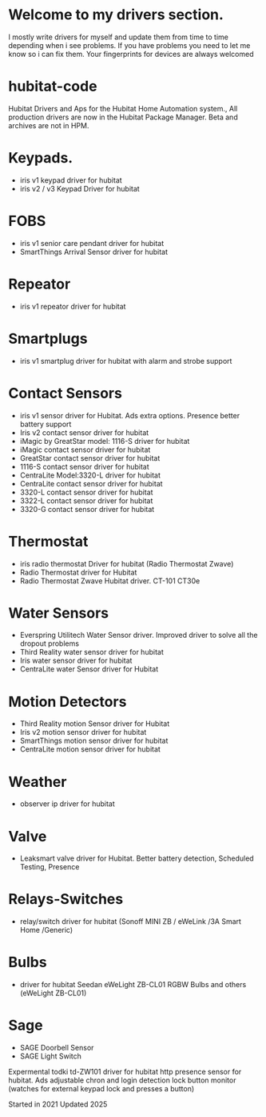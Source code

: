 # Welcome to my drivers section.
I mostly write drivers for myself and update them from time to time depending when i see problems. If you have problems you need to let me know so i can fix them. Your fingerprints for devices are always welcomed 


# hubitat-code
 Hubitat Drivers and Aps for the Hubitat Home Automation system., All production drivers are now in the Hubitat Package Manager. Beta and archives are not in HPM.

 # Keypads.
* iris v1 keypad driver for hubitat
* iris v2 / v3 Keypad Driver for hubitat
 
# FOBS
* iris v1 senior care pendant driver for hubitat
* SmartThings Arrival Sensor driver for hubitat

# Repeator
* iris v1 repeator driver for hubitat

# Smartplugs
* iris v1 smartplug driver for hubitat with alarm and strobe support
 
# Contact Sensors 
* iris v1 sensor driver for Hubitat. Ads extra options. Presence better battery support
* Iris v2 contact sensor driver for hubitat
* iMagic by GreatStar  model: 1116-S driver for hubitat
* iMagic contact sensor driver for hubitat
* GreatStar contact sensor driver for hubitat
* 1116-S contact sensor driver for hubitat
* CentraLite Model:3320-L driver for hubitat
* CentraLite contact sensor driver for hubitat
* 3320-L contact sensor driver for hubitat
* 3322-L contact sensor driver for hubitat
* 3320-G contact sensor driver for hubitat
 
# Thermostat 
* iris radio thermostat Driver for hubitat (Radio Thermostat Zwave)
* Radio Thermostat driver for Hubitat 
* Radio Thermostat Zwave Hubitat driver. CT-101 CT30e 

# Water Sensors 
* Everspring Utilitech Water Sensor driver. Improved driver to solve all the dropout problems
* Third Reality water sensor driver for hubitat
* Iris water sensor driver for hubitat
* CentraLite water Sensor driver for Hubitat

# Motion Detectors
* Third Reality motion Sensor driver for Hubitat
* Iris v2 motion sensor driver for hubitat
* SmartThings motion sensor driver for hubitat
* CentraLite motion sensor driver for hubitat

# Weather
* observer ip driver for hubitat

# Valve
* Leaksmart valve driver for Hubitat. Better battery detection, Scheduled Testing, Presence

# Relays-Switches
* relay/switch driver for hubitat (Sonoff MINI ZB / eWeLink /3A Smart Home /Generic)

# Bulbs
* driver for hubitat Seedan eWeLight ZB-CL01 RGBW Bulbs and others (eWeLight ZB-CL01)
 
# Sage
* SAGE Doorbell Sensor 
* SAGE Light Switch 


Expermental todki td-ZW101  driver for hubitat
http presence sensor for hubitat. Ads adjustable chron and login detection
lock button monitor (watches for external keypad lock and presses a button)


Started in 2021 
Updated 2025





